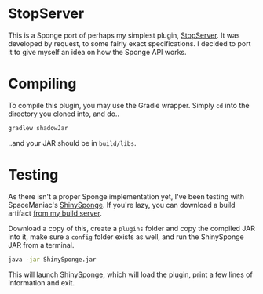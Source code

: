 StopServer
==========

This is a Sponge port of perhaps my simplest plugin, [StopServer](https://github.com/gdude2002/StopServer).
It was developed by request, to some fairly exact specifications. I decided to port it to give myself
an idea on how the Sponge API works.

Compiling
=========

To compile this plugin, you may use the Gradle wrapper. Simply `cd` into the directory you cloned into, and do..

```bash
gradlew shadowJar
```

..and your JAR should be in `build/libs`.

Testing
=======

As there isn't a proper Sponge implementation yet, I've been testing with SpaceManiac's [ShinySponge](https://github.com/GlowstoneMC/ShinySponge).
If you're lazy, you can download a build artifact [from my build server](http://bamboo.gserv.me/browse/GLOW-SPENG/latest).

Download a copy of this, create a `plugins` folder and copy the compiled JAR into it, make sure a `config` folder exists
as well, and run the ShinySponge JAR from a terminal.

```bash
java -jar ShinySponge.jar
```

This will launch ShinySponge, which will load the plugin, print a few lines of information and exit.